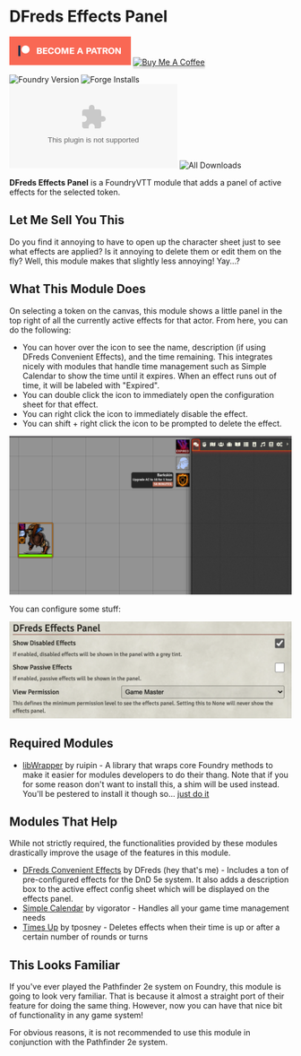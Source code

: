 # DFreds Effects Panel

[![Become a patron](https://github.com/codebard/patron-button-and-widgets-by-codebard/blob/master/images/become_a_patron_button.png?raw=true)](https://www.patreon.com/dfreds)
<a href="https://www.buymeacoffee.com/dfreds" target="_blank"><img src="https://www.buymeacoffee.com/assets/img/custom_images/orange_img.png" alt="Buy Me A Coffee" style="height: 41px !important;width: 174px !important;box-shadow: 0px 3px 2px 0px rgba(190, 190, 190, 0.5) !important;-webkit-box-shadow: 0px 3px 2px 0px rgba(190, 190, 190, 0.5) !important;" ></a>

![Foundry Version](https://img.shields.io/badge/Foundry-v9-informational)
![Forge Installs](https://img.shields.io/badge/dynamic/json?label=Forge%20Installs&query=package.installs&suffix=%25&url=https://forge-vtt.com/api/bazaar/package/dfreds-effects-panel&colorB=4aa94a)
![Latest Release Download Count](https://img.shields.io/github/downloads/dfreds/dfreds-effects-panel/latest/dfreds-effects-panel.zip)
![All Downloads](https://img.shields.io/github/downloads/dfreds/dfreds-effects-panel/total)

**DFreds Effects Panel** is a FoundryVTT module that adds a panel of active
effects for the selected token.

## Let Me Sell You This

Do you find it annoying to have to open up the character sheet just to see what
effects are applied? Is it annoying to delete them or edit them on the fly?
Well, this module makes that slightly less annoying! Yay...?

## What This Module Does

On selecting a token on the canvas, this module shows a little panel in the top
right of all the currently active effects for that actor. From here, you can do
the following:

- You can hover over the icon to see the name, description (if using DFreds
  Convenient Effects), and the time remaining. This integrates nicely with
  modules that handle time management such as Simple Calendar to show the time
  until it expires. When an effect runs out of time, it will be labeled with
  "Expired".
- You can double click the icon to immediately open the configuration sheet for
  that effect.
- You can right click the icon to immediately disable the effect.
- You can shift + right click the icon to be prompted to delete the effect.

![Effects Panel](docs/effects-panel.png)

You can configure some stuff:

![Settings](docs/settings.png)

## Required Modules

- [libWrapper](https://foundryvtt.com/packages/lib-wrapper) by ruipin - A
  library that wraps core Foundry methods to make it easier for modules
  developers to do their thang. Note that if you for some reason don't want to
  install this, a shim will be used instead. You'll be pestered to install it
  though so... [just do it](https://www.youtube.com/watch?v=ZXsQAXx_ao0)

## Modules That Help

While not strictly required, the functionalities provided by these modules
drastically improve the usage of the features in this module.

- [DFreds Convenient Effects](https://foundryvtt.com/packages/dfreds-convenient-effects) by DFreds (hey that's me) - Includes a ton of pre-configured effects for the DnD 5e system. It also adds a description box to the active effect config sheet which will be displayed on the effects panel.
- [Simple Calendar](https://foundryvtt.com/packages/foundryvtt-simple-calendar) by vigorator - Handles all your game time management needs
- [Times Up](https://foundryvtt.com/packages/times-up) by tposney - Deletes effects when their time is up or after a certain number of rounds or turns

## This Looks Familiar

If you've ever played the Pathfinder 2e system on Foundry, this module is going
to look very familiar. That is because it almost a straight port of their
feature for doing the same thing. However, now you can have that nice bit of
functionality in any game system!

For obvious reasons, it is not recommended to use this module in conjunction
with the Pathfinder 2e system.
